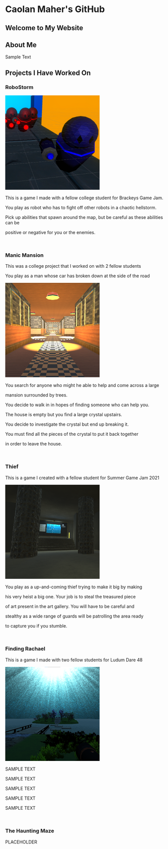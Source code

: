 # Caolan Maher's GitHub

<link href="style.css" rel="stylesheet">

## Welcome to My Website

## About Me

<p class="red"> Sample Text </p>

## Projects I Have Worked On

### RoboStorm
<img class="float_right_project_image" src="images/RoboStorm.png" alt="RoboStorm" width="300" height="300" />

<p>This is a game I made with a fellow college student for Brackeys Game Jam.</p>
<p>You play as robot who has to fight off other robots in a chaotic hellstorm.</p>
<p>Pick up abilities that spawn around the map, but be careful as these abilities can be</p>
<p>positive or negative for you or the enemies.</p>

<br class="text_space">

### Manic Mansion

<p>This was a college project that I worked on with 2 fellow students</p>
<p>You play as a man whose car has broken down at the side of the road</p>
<img class="float_right_project_image" src="images/ManicMansion.png" alt="Manic Mansion" width="300" height="300" />
<p>You search for anyone who might he able to help and come across a large</p>
<p>mansion surrounded by trees.</p>
<p>You decide to walk in in hopes of finding someone who can help you.</p>
<p>The house is empty but you find a large crystal upstairs.</p>
<p>You decide to investigate the crystal but end up breaking it.</p>
<p>You must find all the pieces of the crystal to put it back together</p>
<p>in order to leave the house.</p>

<br class="text_space">

### Thief

<p>This is a game I created with a fellow student for Summer Game Jam 2021</p>
<img class="float_right_project_image" src="images/Thief.png" alt="Thief" width="300" width="300" />
<p>You play as a up-and-coming thief trying to make it big by making</p>
<p>his very heist a big one. Your job is to steal the treasured piece</p>
<p>of art present in the art gallery.  You will have to be careful and</p>
<p>stealthy as a wide range of guards will be patrolling the area ready</p>
<p>to capture you if you stumble.</p>

<br class="text_space">

### Finding Rachael

<p>This is a game I made with two fellow students for Ludum Dare 48</p>
<img class="float_right_project_image" src="images/FindingRachael.png" alt="Thief" width="300" width="300" />
<p>SAMPLE TEXT</p>
<p>SAMPLE TEXT</p>
<p>SAMPLE TEXT</p>
<p>SAMPLE TEXT</p>
<p>SAMPLE TEXT</p>

<br class="text_space">

### The Haunting Maze
PLACEHOLDER
